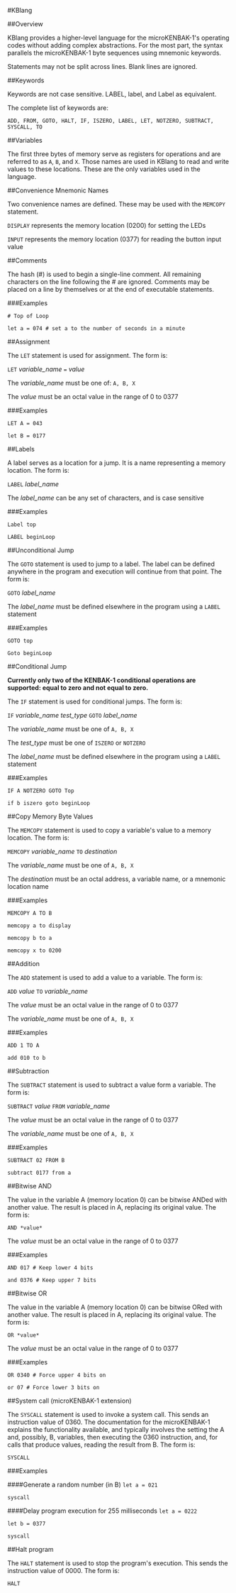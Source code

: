 #KBlang

##Overview

KBlang provides a higher-level language for the microKENBAK-1's operating codes without adding complex abstractions. For the most part, the syntax parallels the microKENBAK-1 byte sequences using mnemonic keywords.

Statements may not be split across lines. Blank lines are ignored.

##Keywords

Keywords are not case sensitive. LABEL, label, and Label as equivalent.

The complete list of keywords are:

`ADD, FROM, GOTO, HALT, IF, ISZERO, LABEL, LET, NOTZERO, SUBTRACT, SYSCALL, TO`

##Variables

The first three bytes of memory serve as registers for operations and are referred to as `A`, `B`, and `X`. Those names are used in KBlang to read and write values to these locations. These are the only variables used in the language.

##Convenience Mnemonic Names

Two convenience names are defined. These may be used with the `MEMCOPY` statement.

`DISPLAY` represents the memory location (0200) for setting the LEDs

`INPUT` represents the memory location (0377) for reading the button input value

##Comments

The hash (#) is used to begin a single-line comment. All remaining characters on the line following the # are ignored. Comments may be placed on a line by themselves or at the end of executable statements.

###Examples

`# Top of Loop`

`let a = 074 # set a to the number of seconds in a minute`

##Assignment

The `LET` statement is used for assignment. The form is:

`LET` *variable_name* `=` *value*

The *variable_name* must be one of: `A, B, X`

The *value* must be an octal value in the range of 0 to 0377

###Examples

`LET A = 043`

`let B = 0177`

##Labels

A label serves as a location for a jump. It is a name representing a memory location. The form is:

`LABEL` *label_name*

The *label_name* can be any set of characters, and is case sensitive

###Examples

`Label top`

`LABEL beginLoop`

##Unconditional Jump

The `GOTO` statement is used to jump to a label. The label can be defined anywhere in the program and execution will continue from that point. The form is:

`GOTO` *label_name*

The *label_name* must be defined elsewhere in the program using a `LABEL` statement

###Examples

`GOTO top`

`Goto beginLoop`

##Conditional Jump

**Currently only two of the KENBAK-1 conditional operations are supported: equal to zero and not equal to zero.**

The `IF` statement is used for conditional jumps. The form is:

`IF` *variable_name* *test_type* `GOTO` *label_name*

The *variable_name* must be one of `A, B, X` 

The *test_type* must be one of `ISZERO` or `NOTZERO`

The *label_name* must be defined elsewhere in the program using a `LABEL` statement

###Examples

`IF A NOTZERO GOTO Top`

`if b iszero goto beginLoop`

##Copy Memory Byte Values

The `MEMCOPY` statement is used to copy a variable's value to a memory location. The form is:

`MEMCOPY` *variable_name* `TO` *destination*

The *variable_name* must be one of `A, B, X` 

The *destination* must be an octal address, a variable name, or a mnemonic location name 

###Examples

`MEMCOPY A TO B`

`memcopy a to display`

`memcopy b to a`

`memcopy x to 0200`

##Addition

The `ADD` statement is used to add a value to a variable. The form is:

`ADD` *value* `TO` *variable_name*

The *value* must be an octal value in the range of 0 to 0377

The *variable_name* must be one of `A, B, X` 

###Examples

`ADD 1 TO A`

`add 010 to b`

##Subtraction

The `SUBTRACT` statement is used to subtract a value form a variable. The form is:

`SUBTRACT` *value* `FROM` *variable_name*

The *value* must be an octal value in the range of 0 to 0377

The *variable_name* must be one of `A, B, X` 

###Examples

`SUBTRACT 02 FROM B`

`subtract 0177 from a`

##Bitwise AND

The value in the variable A (memory location 0) can be bitwise ANDed with another value. The result is placed in A, replacing its original value. The form is:

`AND *value*`

The *value* must be an octal value in the range of 0 to 0377

###Examples

`AND 017 # Keep lower 4 bits`

`and 0376 # Keep upper 7 bits`

##Bitwise OR

The value in the variable A (memory location 0) can be bitwise ORed with another value. The result is placed in A, replacing its original value. The form is:

`OR *value*`

The *value* must be an octal value in the range of 0 to 0377

###Examples

`OR 0340 # Force upper 4 bits on`

`or 07 # Force lower 3 bits on`

##System call (microKENBAK-1 extension)

The `SYSCALL` statement is used to invoke a system call. This sends an instruction value of 0360. The documentation for the microKENBAK-1 explains the functionality available, and typically involves the setting the A and, possibly, B, variables, then executing the 0360 instruction, and, for calls that produce values, reading the result from B. The form is:

`SYSCALL`

###Examples

####Generate a random number (in B)
`let a = 021`

`syscall`

####Delay program execution for 255 milliseconds
`let a = 0222`

`let b = 0377`

`syscall`

##Halt program

The `HALT` statement is used to stop the program's execution. This sends the instruction value of 0000. The form is:

`HALT`

